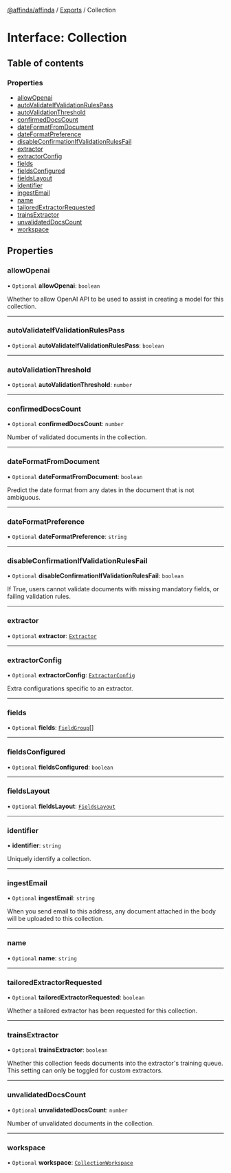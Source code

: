 [@affinda/affinda](../README.md) / [Exports](../modules.md) / Collection

# Interface: Collection

## Table of contents

### Properties

- [allowOpenai](Collection.md#allowopenai)
- [autoValidateIfValidationRulesPass](Collection.md#autovalidateifvalidationrulespass)
- [autoValidationThreshold](Collection.md#autovalidationthreshold)
- [confirmedDocsCount](Collection.md#confirmeddocscount)
- [dateFormatFromDocument](Collection.md#dateformatfromdocument)
- [dateFormatPreference](Collection.md#dateformatpreference)
- [disableConfirmationIfValidationRulesFail](Collection.md#disableconfirmationifvalidationrulesfail)
- [extractor](Collection.md#extractor)
- [extractorConfig](Collection.md#extractorconfig)
- [fields](Collection.md#fields)
- [fieldsConfigured](Collection.md#fieldsconfigured)
- [fieldsLayout](Collection.md#fieldslayout)
- [identifier](Collection.md#identifier)
- [ingestEmail](Collection.md#ingestemail)
- [name](Collection.md#name)
- [tailoredExtractorRequested](Collection.md#tailoredextractorrequested)
- [trainsExtractor](Collection.md#trainsextractor)
- [unvalidatedDocsCount](Collection.md#unvalidateddocscount)
- [workspace](Collection.md#workspace)

## Properties

### allowOpenai

• `Optional` **allowOpenai**: `boolean`

Whether to allow OpenAI API to be used to assist in creating a model for this collection.

___

### autoValidateIfValidationRulesPass

• `Optional` **autoValidateIfValidationRulesPass**: `boolean`

___

### autoValidationThreshold

• `Optional` **autoValidationThreshold**: `number`

___

### confirmedDocsCount

• `Optional` **confirmedDocsCount**: `number`

Number of validated documents in the collection.

___

### dateFormatFromDocument

• `Optional` **dateFormatFromDocument**: `boolean`

Predict the date format from any dates in the document that is not ambiguous.

___

### dateFormatPreference

• `Optional` **dateFormatPreference**: `string`

___

### disableConfirmationIfValidationRulesFail

• `Optional` **disableConfirmationIfValidationRulesFail**: `boolean`

If True, users cannot validate documents with missing mandatory fields, or failing validation rules.

___

### extractor

• `Optional` **extractor**: [`Extractor`](Extractor.md)

___

### extractorConfig

• `Optional` **extractorConfig**: [`ExtractorConfig`](ExtractorConfig.md)

Extra configurations specific to an extractor.

___

### fields

• `Optional` **fields**: [`FieldGroup`](FieldGroup.md)[]

___

### fieldsConfigured

• `Optional` **fieldsConfigured**: `boolean`

___

### fieldsLayout

• `Optional` **fieldsLayout**: [`FieldsLayout`](FieldsLayout.md)

___

### identifier

• **identifier**: `string`

Uniquely identify a collection.

___

### ingestEmail

• `Optional` **ingestEmail**: `string`

When you send email to this address, any document attached in the body will be uploaded to this collection.

___

### name

• `Optional` **name**: `string`

___

### tailoredExtractorRequested

• `Optional` **tailoredExtractorRequested**: `boolean`

Whether a tailored extractor has been requested for this collection.

___

### trainsExtractor

• `Optional` **trainsExtractor**: `boolean`

Whether this collection feeds documents into the extractor's training queue. This setting can only be toggled for custom extractors.

___

### unvalidatedDocsCount

• `Optional` **unvalidatedDocsCount**: `number`

Number of unvalidated documents in the collection.

___

### workspace

• `Optional` **workspace**: [`CollectionWorkspace`](CollectionWorkspace.md)
